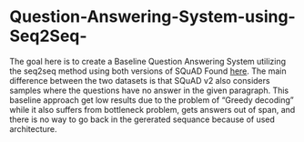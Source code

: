 # Question-Answering-System-using-Seq2Seq-
The goal here is to create a Baseline Question Answering System utilizing the seq2seq method using both versions of SQuAD Found [here](https://rajpurkar.github.io/SQuAD-explorer/). The main difference between the two datasets is that SQuAD v2 also considers samples where the questions have no answer in the given paragraph. This baseline approach get low results due to the problem of “Greedy decoding” while it also suffers from bottleneck problem, gets answers out of span, and there is no way to go back in the gererated sequance because of used architecture.





